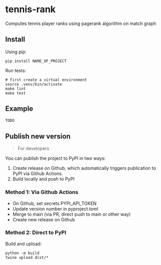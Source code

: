 # tennis-rank
Computes tennis player ranks using pagerank algorithm on match graph

## Install

Using pip:

```shell
pip install NAME_OF_PROJECT
```

Run tests:

```
# first create a virtual environment
source .venv/bin/activate
make lint
make test
```

## Example

```python
TODO
```

## Publish new version

> For developers

You can publish the project to PyPI in two ways:

1. Create release on Github, which automatically triggers publication to PyPI via Github Actions.
2. Build locally and push to PyPI

### Method 1: Via Github Actions

- On Github, set secrets.PYPI_API_TOKEN
- Update version number in pyproject.toml
- Merge to main (via PR, direct push to main or other way)
- Create new release on Github

### Method 2: Direct to PyPI

Build and upload:

```shell
python -m build
twine upload dist/*
```